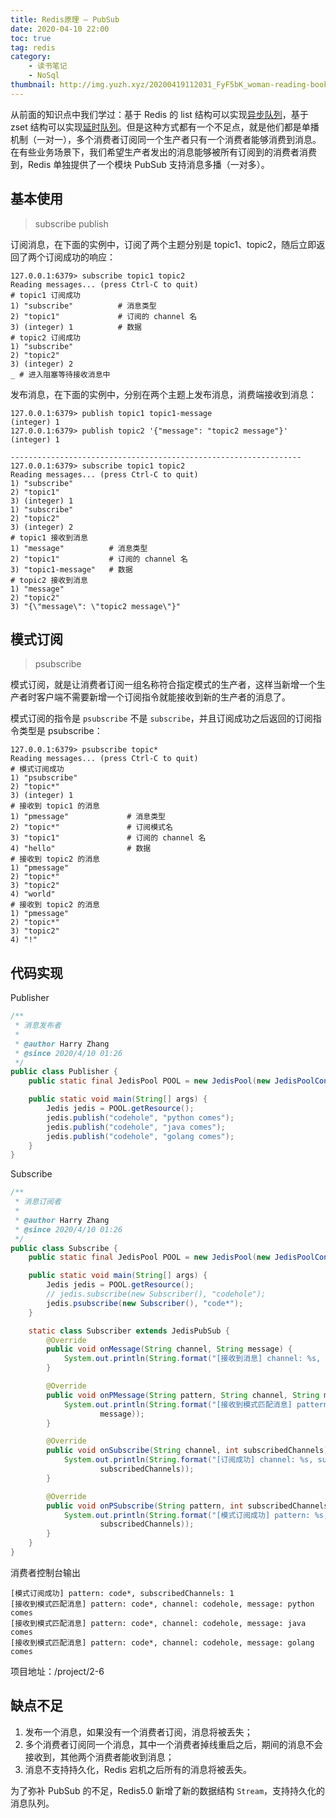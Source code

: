 ```yaml
---
title: Redis原理 — PubSub
date: 2020-04-10 22:00
toc: true
tag: redis
category:
    - 读书笔记
    - NoSql
thumbnail: http://img.yuzh.xyz/20200419112031_FyF5bK_woman-reading-book-3132530.jpeg
---
```


从前面的知识点中我们学过：基于 Redis 的 list 结构可以实现[异步队列]()，基于 zset 结构可以实现[延时队列]()。但是这种方式都有一个不足点，就是他们都是单播机制（一对一），多个消费者订阅同一个生产者只有一个消费者能够消费到消息。在有些业务场景下，我们希望生产者发出的消息能够被所有订阅到的消费者消费到，Redis 单独提供了一个模块 PubSub 支持消息多播（一对多）。

<!-- more -->

## 基本使用

> subscribe
> publish

订阅消息，在下面的实例中，订阅了两个主题分别是 topic1、topic2，随后立即返回了两个订阅成功的响应：

```shell
127.0.0.1:6379> subscribe topic1 topic2
Reading messages... (press Ctrl-C to quit)
# topic1 订阅成功
1) "subscribe"          # 消息类型
2) "topic1"             # 订阅的 channel 名
3) (integer) 1          # 数据
# topic2 订阅成功
1) "subscribe"
2) "topic2"
3) (integer) 2
_ # 进入阻塞等待接收消息中
```

发布消息，在下面的实例中，分别在两个主题上发布消息，消费端接收到消息：

```shell
127.0.0.1:6379> publish topic1 topic1-message
(integer) 1
127.0.0.1:6379> publish topic2 '{"message": "topic2 message"}'
(integer) 1

-----------------------------------------------------------------
127.0.0.1:6379> subscribe topic1 topic2
Reading messages... (press Ctrl-C to quit)
1) "subscribe"
2) "topic1"
3) (integer) 1
1) "subscribe"
2) "topic2"
3) (integer) 2
# topic1 接收到消息
1) "message"          # 消息类型
2) "topic1"           # 订阅的 channel 名
3) "topic1-message"   # 数据
# topic2 接收到消息
1) "message"
2) "topic2"
3) "{\"message\": \"topic2 message\"}"
```

## 模式订阅
> psubscribe

模式订阅，就是让消费者订阅一组名称符合指定模式的生产者，这样当新增一个生产者时客户端不需要新增一个订阅指令就能接收到新的生产者的消息了。

模式订阅的指令是 `psubscribe` 不是 `subscribe`，并且订阅成功之后返回的订阅指令类型是 psubscribe：

```shell
127.0.0.1:6379> psubscribe topic*
Reading messages... (press Ctrl-C to quit)
# 模式订阅成功
1) "psubscribe"
2) "topic*"
3) (integer) 1
# 接收到 topic1 的消息
1) "pmessage"             # 消息类型
2) "topic*"               # 订阅模式名
3) "topic1"               # 订阅的 channel 名
4) "hello"                # 数据
# 接收到 topic2 的消息
1) "pmessage"
2) "topic*"
3) "topic2"
4) "world"
# 接收到 topic2 的消息
1) "pmessage"
2) "topic*"
3) "topic2"
4) "!"
```

## 代码实现
Publisher

```java
/**
 * 消息发布者
 *
 * @author Harry Zhang
 * @since 2020/4/10 01:26
 */
public class Publisher {
    public static final JedisPool POOL = new JedisPool(new JedisPoolConfig(), "localhost");

    public static void main(String[] args) {
        Jedis jedis = POOL.getResource();
        jedis.publish("codehole", "python comes");
        jedis.publish("codehole", "java comes");
        jedis.publish("codehole", "golang comes");
    }
}
```

Subscribe

```java
/**
 * 消息订阅者
 *
 * @author Harry Zhang
 * @since 2020/4/10 01:26
 */
public class Subscribe {
    public static final JedisPool POOL = new JedisPool(new JedisPoolConfig(), "localhost");

    public static void main(String[] args) {
        Jedis jedis = POOL.getResource();
        // jedis.subscribe(new Subscriber(), "codehole");
        jedis.psubscribe(new Subscriber(), "code*");
    }

    static class Subscriber extends JedisPubSub {
        @Override
        public void onMessage(String channel, String message) {
            System.out.println(String.format("[接收到消息] channel: %s, message: %s", channel, message));
        }

        @Override
        public void onPMessage(String pattern, String channel, String message) {
            System.out.println(String.format("[接收到模式匹配消息] pattern: %s, channel: %s, message: %s", pattern, channel,
                    message));
        }

        @Override
        public void onSubscribe(String channel, int subscribedChannels) {
            System.out.println(String.format("[订阅成功] channel: %s, subscribedChannels: %s", channel,
                    subscribedChannels));
        }

        @Override
        public void onPSubscribe(String pattern, int subscribedChannels) {
            System.out.println(String.format("[模式订阅成功] pattern: %s, subscribedChannels: %s", pattern,
                    subscribedChannels));
        }
    }
}
```

消费者控制台输出

    [模式订阅成功] pattern: code*, subscribedChannels: 1
    [接收到模式匹配消息] pattern: code*, channel: codehole, message: python comes
    [接收到模式匹配消息] pattern: code*, channel: codehole, message: java comes
    [接收到模式匹配消息] pattern: code*, channel: codehole, message: golang comes

项目地址：/project/2-6

## 缺点不足

1. 发布一个消息，如果没有一个消费者订阅，消息将被丢失；
2. 多个消费者订阅同一个消息，其中一个消费者掉线重启之后，期间的消息不会接收到，其他两个消费者能收到消息；
3. 消息不支持持久化，Redis 宕机之后所有的消息将被丢失。

为了弥补 PubSub 的不足，Redis5.0 新增了新的数据结构 `Stream`，支持持久化的消息队列。
